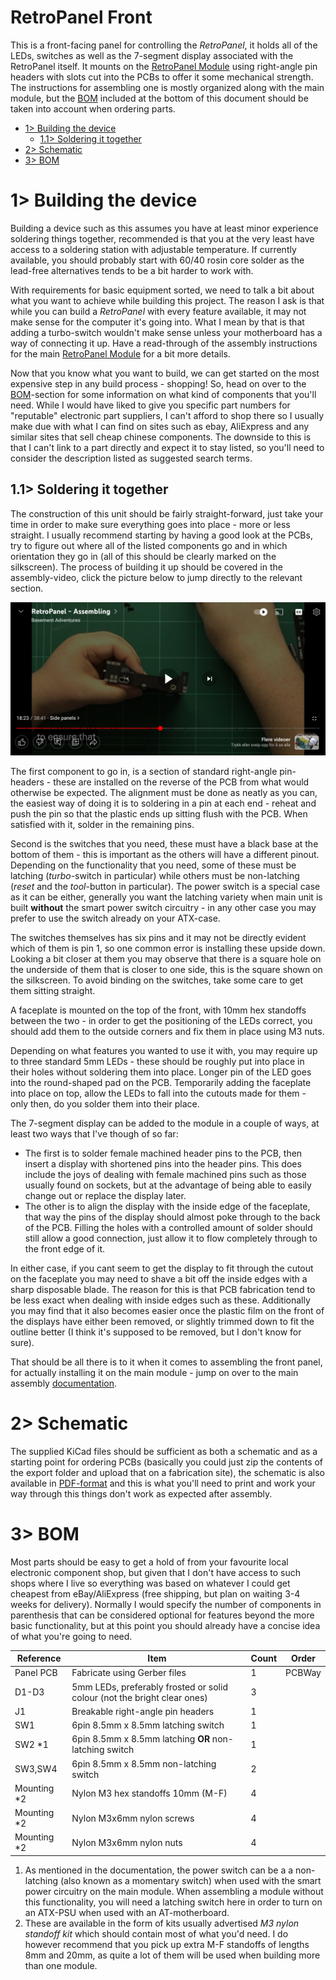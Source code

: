 # RetroPanel Front
This is a front-facing panel for controlling the *RetroPanel*, it holds all of the LEDs, switches as well as the 7-segment display associated with the RetroPanel itself. It mounts on the [RetroPanel Module](https://github.com/tebl/RetroPanel/tree/main/RetroPanel%20Module) using right-angle pin headers with slots cut into the PCBs to offer it some mechanical strength. The instructions for assembling one is mostly organized along with the main module, but the [BOM](#3-bom) included at the bottom of this document should be taken into account when ordering parts.

- [1> Building the device](#1-building-the-device)
  - [1.1> Soldering it together](#11-soldering-it-together)
- [2> Schematic](#2-schematic)
- [3> BOM](#3-bom)

# 1> Building the device
Building a device such as this assumes you have at least minor experience soldering things together, recommended is that you at the very least have access to a soldering station with adjustable temperature. If currently available, you should probably start with 60/40 rosin core solder as the lead-free alternatives tends to be a bit harder to work with.

With requirements for basic equipment sorted, we need to talk a bit about what you want to achieve while building this project. The reason I ask is that while you can build a *RetroPanel* with every feature available, it may not make sense for the computer it's going into. What I mean by that is that adding a turbo-switch wouldn't make sense unless your motherboard has a way of connecting it up. Have a read-through of the assembly instructions for the main [RetroPanel Module](https://github.com/tebl/RetroPanel/tree/main/RetroPanel%20Module) for a bit more details.

Now that you know what you want to build, we can get started on the most expensive step in any build process - shopping! So, head on over to the [BOM](#3-bom)-section for some information on what kind of components that you'll need. While I would have liked to give you specific part numbers for "reputable" electronic part suppliers, I can't afford to shop there so I usually make due with what I can find on sites such as ebay, AliExpress and any similar sites that sell cheap chinese components. The downside to this is that I can't link to a part directly and expect it to stay listed, so you'll need to consider the description listed as suggested search terms.

## 1.1> Soldering it together
The construction of this unit should be fairly straight-forward, just take your time in order to make sure everything goes into place - more or less straight. I usually recommend starting by having a good look at the PCBs, try to figure out where all of the listed components go and in which orientation they go in (all of this should be clearly marked on the silkscreen). The process of building it up should be covered in the assembly-video, click the picture below to jump directly to the relevant section.

[![YouTube image](https://github.com/tebl/RetroPanel/raw/main/gallery/youtube_clip_assembling_panel.jpg)](https://www.youtube.com/watch?v=NcJ1v0hauTQ&t=729s)

The first component to go in, is a section of standard right-angle pin-headers - these are installed on the reverse of the PCB from what would otherwise be expected. The alignment must be done as neatly as you can, the easiest way of doing it is to soldering in a pin at each end - reheat and push the pin so that the plastic ends up sitting flush with the PCB. When satisfied with it, solder in the remaining pins.

Second is the switches that you need, these must have a black base at the bottom of them - this is important as the others will have a different pinout. Depending on the functionality that you need, some of these must be latching (*turbo*-switch in particular) while others must be non-latching (*reset* and the *tool*-button in particular). The power switch is a special case as it can be either, generally you want the latching variety when main unit is built **without** the smart power switch circuitry - in any other case you may prefer to use the switch already on your ATX-case.

The switches themselves has six pins and it may not be directly evident which of them is pin 1, so one common error is installing these upside down. Looking a bit closer at them you may observe that there is a square hole on the underside of them that is closer to one side, this is the square shown on the silkscreen. To avoid binding on the switches, take some care to get them sitting straight.

A faceplate is mounted on the top of the front, with 10mm hex standoffs between the two - in order to get the positioning of the LEDs correct, you should add them to the outside corners and fix them in place using M3 nuts.

Depending on what features you wanted to use it with, you may require up to three standard 5mm LEDs - these should be roughly put into place in their holes without soldering them into place. Longer pin of the LED goes into the round-shaped pad on the PCB. Temporarily adding the faceplate into place on top, allow the LEDs to fall into the cutouts made for them - only then, do you solder them into their place.

The 7-segment display can be added to the module in a couple of ways, at least two ways that I've though of so far:
- The first is to solder female machined header pins to the PCB, then insert a display with shortened pins into the header pins. This does include the joys of dealing with female machined pins such as those usually found on sockets, but at the advantage of being able to easily change out or replace the display later.
- The other is to align the display with the inside edge of the faceplate, that way the pins of the display should almost poke through to the back of the PCB. Filling the holes with a controlled amount of solder should still allow a good connection, just allow it to flow completely through to the front edge of it. 

In either case, if you cant seem to get the display to fit through the cutout on the faceplate you may need to shave a bit off the inside edges with a sharp disposable blade. The reason for this is that PCB fabrication tend to be less exact when dealing with inside edges such as these. Additionally you may find that it also becomes easier once the plastic film on the front of the displays have either been removed, or slightly trimmed down to fit the outline better (I think it's supposed to be removed, but I don't know for sure).

That should be all there is to it when it comes to assembling the front panel, for actually installing it on the main module - jump on over to the main assembly [documentation](https://github.com/tebl/RetroPanel/blob/main/RetroPanel%20Module/README.md#12-adding-the-front).

# 2> Schematic
The supplied KiCad files should be sufficient as both a schematic and as a  starting point for ordering PCBs (basically you could just zip the contents of the export folder and upload that on a fabrication site), the schematic is also available in [PDF-format](https://github.com/tebl/RetroPanel/tree/main/documentation/schematic) and this is what you'll need to print and work your way through this things don't work as expected after assembly.


# 3> BOM
Most parts should be easy to get a hold of from your favourite local electronic component shop, but given that I don't have access to such shops where I live so everything was based on whatever I could get cheapest from eBay/AliExpress (free shipping, but plan on waiting 3-4 weeks for delivery). Normally I would specify the number of components in parenthesis that can be considered optional for features beyond the more basic functionality, but at this point you should already have a concise idea of what you're going to need.

| Reference             | Item                                                              | Count | Order  |
| --------------------- | ----------------------------------------------------------------- | ----- | ------ |
| Panel PCB             | Fabricate using Gerber files                                      |     1 | PCBWay
| D1-D3                 | 5mm LEDs, preferably frosted or solid colour (not the bright clear ones)          |     3 |
| J1                    | Breakable right-angle pin headers                                  |     1 |
| SW1                   | 6pin 8.5mm x 8.5mm latching switch                                |     1 |
| SW2 *1                | 6pin 8.5mm x 8.5mm latching **OR** non-latching switch                             |     1 |
| SW3,SW4               | 6pin 8.5mm x 8.5mm non-latching switch                             |     2 |
| Mounting *2         | Nylon M3 hex standoffs 10mm (M-F)                                  |     4 |
| Mounting *2         | Nylon M3x6mm nylon screws                                         |     4 |
| Mounting *2         | Nylon M3x6mm nylon nuts                                           |     4 |

1) As mentioned in the documentation, the power switch can be a a non-latching (also known as a momentary switch) when used with the smart power circuitry on the main module. When assembling a module without this functionality, you will need a latching switch here in order to turn on an ATX-PSU when used with an AT-motherboard.
2) These are available in the form of kits usually advertised *M3 nylon standoff kit* which should contain most of what you'd need. I do however recommend that you pick up extra M-F standoffs of lengths 8mm and 20mm, as quite a lot of them will be used when building more than one module.